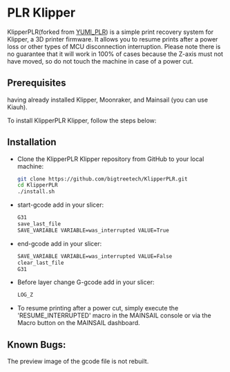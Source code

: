 # PLR Klipper

KlipperPLR(forked from [YUMI_PLR](https://github.com/Yumi-Lab/YUMI_PLR/)) is a simple print recovery system for Klipper, a 3D printer firmware. It allows you to resume prints after a power loss or other types of MCU disconnection interruption. Please note there is no guarantee that it will work in 100% of cases because the Z-axis must not have moved, so do not touch the machine in case of a power cut.

## Prerequisites
having already installed Klipper, Moonraker, and Mainsail (you can use Kiauh).

To install KlipperPLR Klipper, follow the steps below:

## Installation
* Clone the KlipperPLR Klipper repository from GitHub to your local machine:
    ```bash
    git clone https://github.com/bigtreetech/KlipperPLR.git
    cd KlipperPLR
    ./install.sh
    ```

* start-gcode add in your slicer:
    ```bash
    G31
    save_last_file
    SAVE_VARIABLE VARIABLE=was_interrupted VALUE=True
    ```

* end-gcode add in your slicer:
    ```bash
    SAVE_VARIABLE VARIABLE=was_interrupted VALUE=False
    clear_last_file
    G31
    ```
* Before layer change G-gcode add in your slicer:
    ```bash
    LOG_Z
    ```
* To resume printing after a power cut, simply execute the 'RESUME_INTERRUPTED' macro in the MAINSAIL console or via the Macro button on the MAINSAIL dashboard.

## Known Bugs:
The preview image of the gcode file is not rebuilt.
 




